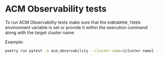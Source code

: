 # ACM Observability tests

To run ACM Observability tests make sure that the `KUBEADMIN_TOKEN` environment variable is set or provide
it within the execution command along with the target cluster name.

Example:

```bash
poetry run pytest -m acm_observability --cluster-name={cluster name} --tc=kubeadmin_token:{kubedmin token}
```
